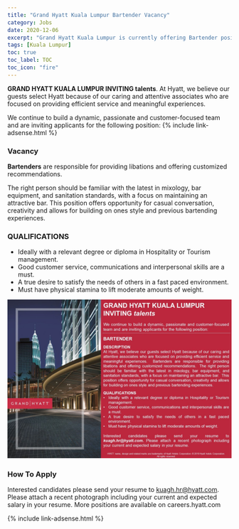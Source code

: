 ```yaml
---
title: "Grand Hyatt Kuala Lumpur Bartender Vacancy" 
category: Jobs 
date: 2020-12-06
excerpt: "Grand Hyatt Kuala Lumpur is currently offering Bartender position" 
tags: [Kuala Lumpur] 
toc: true 
toc_label: TOC 
toc_icon: "fire" 
--- 
```


**GRAND HYATT KUALA LUMPUR INVITING talents**.
At Hyatt, we believe our guests select Hyatt because of our caring and attentive associates who are focused on providing efficient service and
meaningful experiences. 

We continue to build a dynamic, passionate and customer-focused team and are inviting applicants for the following position:
{% include link-adsense.html %} 

### Vacancy
**Bartenders** are responsible for providing libations and offering customized recommendations. 

The right person should be familiar with the latest in mixology, bar equipment, and sanitation standards, with a focus on maintaining an attractive bar. This position offers opportunity for casual conversation, creativity and allows for building on ones style and previous bartending experiences.

### QUALIFICATIONS
- Ideally with a relevant degree or diploma in Hospitality or Tourism management.
- Good customer service, communications and interpersonal skills are a must.
- A true desire to satisfy the needs of others in a fast paced environment.
- Must have physical stamina to lift moderate amounts of weight.

![Grand Hyatt KL Bartender Jobs!](/assets/images/2020-12/grand-hyatt-kuala-lumpur-bartender.jpg "Grand Hyatt KL Bartender Jobs")

### How To Apply
Interested candidates please send your resume to kuagh.hr@hyatt.com. Please attach a recent photograph including your current and expected salary in your resume.
More positions are available on careers.hyatt.com

{% include link-adsense.html %} 